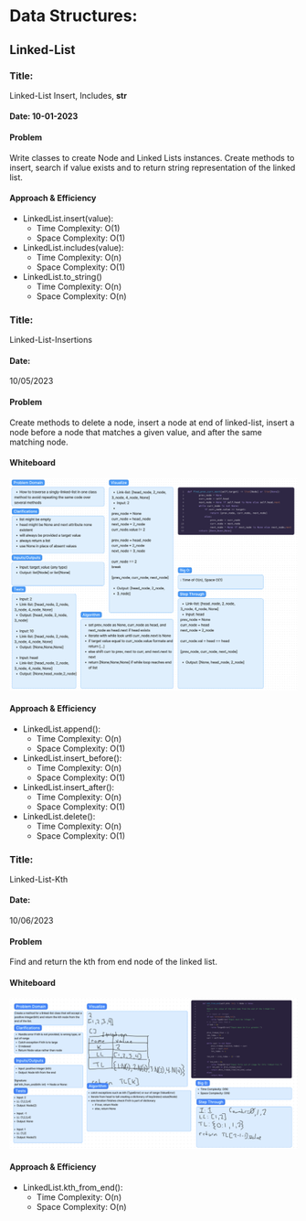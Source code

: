 # Data Structures:

## Linked-List

### Title:
Linked-List Insert, Includes, __str__

#### Date: 10-01-2023

#### Problem
Write classes to create Node and Linked Lists instances.
Create methods to insert, search if value exists and to return string representation of the linked list.

#### Approach & Efficiency
  * LinkedList.insert(value):
    * Time Complexity: O(1)
    * Space Complexity: O(1)
  * LinkedList.includes(value):
    * Time Complexity: O(n)
    * Space Complexity: O(1)
  * LinkedList.to_string()
    * Time Complexity: O(n)
    * Space Complexity: O(n)


### Title:
Linked-List-Insertions

#### Date:
10/05/2023

#### Problem
Create methods to delete a node,  insert a node at end of linked-list, insert a node before a node that matches a given value, and after the same matching node.

#### Whiteboard
![traverse-linked-list](./images/whiteboard_code-challenge-06.png)

#### Approach & Efficiency
  * LinkedList.append():
    * Time Complexity: O(n)
    * Space Complexity: O(1)
  * LinkedList.insert_before():
    * Time Complexity: O(n)
    * Space Complexity: O(1)
  * LinkedList.insert_after():
    * Time Complexity: O(n)
    * Space Complexity: O(1)
  * LinkedList.delete():
    * Time Complexity: O(n)
    * Space Complexity: O(1)


### Title:
Linked-List-Kth

#### Date:
10/06/2023

#### Problem
Find and return the kth from end node of the linked list.

#### Whiteboard
![linked-list-kth](./images/whiteboard_linked-list-kth2.png)

#### Approach & Efficiency
  * LinkedList.kth_from_end():
    * Time Complexity: O(n)
    * Space Complexity: O(n)




